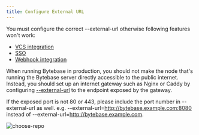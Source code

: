 ```yaml
---
title: Configure External URL
---
```


<hint-block type="warning">

You must configure the correct --external-url otherwise following features won't work:
* [VCS integration](/docs/vcs-integration/overview)
* [SSO](/docs/administration/sso/overview)
* [Webhook integration](/docs/administration/webhook-integration/overview)

</hint-block>

When running Bytebase in production, you should not make the node that's running the Bytebase server directly accessible to the public internet. Instead, you should set up an internet gateway such as Nginx or Caddy by configuring [--external-url](/docs/reference/command-line#--external-url-string) to the endpoint exposed by the gateway.

<hint-block type="info">

If the exposed port is not 80 or 443, please include the port number in --external-url as well. e.g. --external-url=http://bytebase.example.com:8080 instead of --external-url=http://bytebase.example.com.

</hint-block>

![choose-repo](/docs/get-started/install/external-url-flow.webp)
